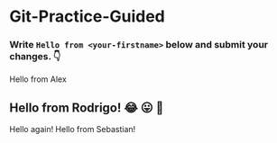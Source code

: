 # Git-Practice-Guided

### Write `Hello from <your-firstname>` below and submit your changes. 👇

Hello from Alex

## Hello from Rodrigo! :joy: :stuck_out_tongue: :muscle:
Hello again!
Hello from Sebastian!

